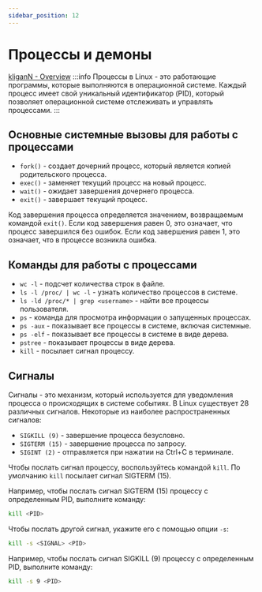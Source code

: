 ```yaml
---
sidebar_position: 12
---
```



# Процессы и демоны

[kliganN - Overview](https://github.com/kligann)
:::info
Процессы в Linux - это работающие программы, которые выполняются в операционной системе. Каждый процесс имеет свой уникальный идентификатор (PID), который позволяет операционной системе отслеживать и управлять процессами.
:::
## Основные системные вызовы для работы с процессами

- `fork()` - создает дочерний процесс, который является копией родительского процесса.
- `exec()` - заменяет текущий процесс на новый процесс.
- `wait()` - ожидает завершения дочернего процесса.
- `exit()` - завершает текущий процесс.

Код завершения процесса определяется значением, возвращаемым командой `exit()`. Если код завершения равен 0, это означает, что процесс завершился без ошибок. Если код завершения равен 1, это означает, что в процессе возникла ошибка.

## Команды для работы с процессами

- `wc -l` - подсчет количества строк в файле.
- `ls -l /proc/ | wc -l` - узнать количество процессов в системе.
- `ls -ld /proc/* | grep <username>` - найти все процессы пользователя.
- `ps` - команда для просмотра информации о запущенных процессах.
- `ps -aux` - показывает все процессы в системе, включая системные.
- `ps -elf` - показывает все процессы в системе в виде дерева.
- `pstree` - показывает процессы в виде дерева.
- `kill` - посылает сигнал процессу.

## Сигналы

Сигналы - это механизм, который используется для уведомления процесса о происходящих в системе событиях. В Linux существует 28 различных сигналов. Некоторые из наиболее распространенных сигналов:

- `SIGKILL (9)` - завершение процесса безусловно.
- `SIGTERM (15)` - завершение процесса по запросу.
- `SIGINT (2)` - отправляется при нажатии на Ctrl+C в терминале.

Чтобы послать сигнал процессу, воспользуйтесь командой `kill`. По умолчанию `kill` посылает сигнал SIGTERM (15).

Например, чтобы послать сигнал SIGTERM (15) процессу с определенным PID, выполните команду:

```bash
kill <PID>
```

Чтобы послать другой сигнал, укажите его с помощью опции `-s`:

```bash
kill -s <SIGNAL> <PID>
```

Например, чтобы послать сигнал SIGKILL (9) процессу с определенным PID, выполните команду:

```bash
kill -s 9 <PID>
```
